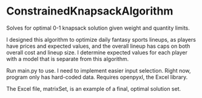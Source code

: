 # ConstrainedKnapsackAlgorithm
Solves for optimal 0-1 knapsack solution given weight and quantity limits.

I designed this algorithm to optimize daily fantasy sports lineups, as players have prices and expected values, and the overall lineup has caps on both overall cost and lineup size. I determine expected values for each player with a model that is separate from this algorithm.

Run main.py to use. I need to implement easier input selection. Right now, program only has hard-coded data. Requires openpyxl, the Excel library.

The Excel file, matrixSet, is an example of a final, optimal solution set.
